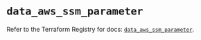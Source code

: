 # `data_aws_ssm_parameter`

Refer to the Terraform Registry for docs: [`data_aws_ssm_parameter`](https://registry.terraform.io/providers/hashicorp/aws/4.67.0/docs/data-sources/ssm_parameter).

